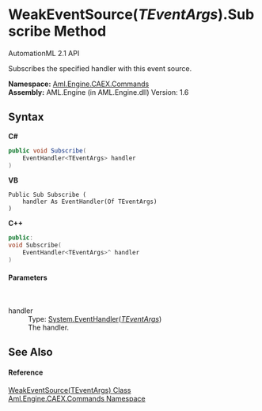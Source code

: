 # WeakEventSource(*TEventArgs*).Subscribe Method 
AutomationML 2.1 API 

Subscribes the specified handler with this event source.

**Namespace:**&nbsp;<a href="N_Aml_Engine_CAEX_Commands">Aml.Engine.CAEX.Commands</a><br />**Assembly:**&nbsp;AML.Engine (in AML.Engine.dll) Version: 1.6

## Syntax

**C#**<br />
``` C#
public void Subscribe(
	EventHandler<TEventArgs> handler
)
```

**VB**<br />
``` VB
Public Sub Subscribe ( 
	handler As EventHandler(Of TEventArgs)
)
```

**C++**<br />
``` C++
public:
void Subscribe(
	EventHandler<TEventArgs>^ handler
)
```


#### Parameters
&nbsp;<dl><dt>handler</dt><dd>Type: <a href="https://docs.microsoft.com/dotnet/api/system.eventhandler-1" target="_parent" rel="noopener noreferrer">System.EventHandler</a>(<a href="T_Aml_Engine_CAEX_Commands_WeakEventSource_1">*TEventArgs*</a>)<br />The handler.</dd></dl>

## See Also


#### Reference
<a href="T_Aml_Engine_CAEX_Commands_WeakEventSource_1">WeakEventSource(TEventArgs) Class</a><br /><a href="N_Aml_Engine_CAEX_Commands">Aml.Engine.CAEX.Commands Namespace</a><br />